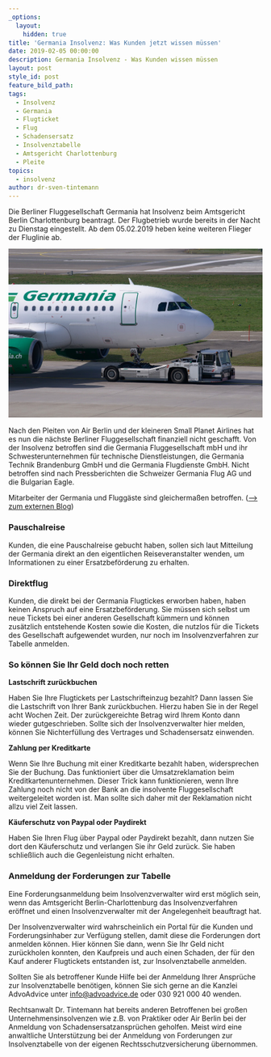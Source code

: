 ```yaml
---
_options:
  layout:
    hidden: true
title: 'Germania Insolvenz: Was Kunden jetzt wissen müssen'
date: 2019-02-05 00:00:00
description: Germania Insolvenz - Was Kunden wissen müssen
layout: post
style_id: post
feature_bild_path:
tags:
  - Insolvenz
  - Germania
  - Flugticket
  - Flug
  - Schadensersatz
  - Insolvenztabelle
  - Amtsgericht Charlottenburg
  - Pleite
topics:
  - insolvenz
author: dr-sven-tintemann
---
```


Die Berliner Fluggesellschaft Germania hat Insolvenz beim Amtsgericht Berlin Charlottenburg beantragt. Der Flugbetrieb wurde bereits in der Nacht zu Dienstag eingestellt. Ab dem 05.02.2019 heben keine weiteren Flieger der Fluglinie ab.

![Germania Flugzeug - Foto Pixabay](/uploads/aircraft-2160456-1280.jpg "Germania Insolvenz - Flugzeuge bleiben am Boden")

Nach den Pleiten von Air Berlin und der kleineren Small Planet Airlines hat es nun die n&auml;chste Berliner Fluggesellschaft finanziell nicht geschafft. Von der Insolvenz betroffen sind die Germania Fluggesellschaft mbH und ihr Schwesterunternehmen f&uuml;r technische Dienstleistungen, die Germania Technik Brandenburg GmbH und die Germania Flugdienste GmbH. Nicht betroffen sind nach Pressberichten die Schweizer Germania Flug AG und die Bulgarian Eagle.

Mitarbeiter der Germania und Flugg&auml;ste sind gleicherma&szlig;en betroffen. ([–&gt; zum externen Blog](https://www.instagram.com/p/BtfuB7mD1UQ/))

### Pauschalreise

Kunden, die eine Pauschalreise gebucht haben, sollen sich laut Mitteilung der Germania direkt an den eigentlichen Reiseveranstalter wenden, um Informationen zu einer Ersatzbef&ouml;rderung zu erhalten.

### Direktflug

Kunden, die direkt bei der Germania Flugtickes erworben haben, haben keinen Anspruch auf eine Ersatzbef&ouml;rderung. Sie m&uuml;ssen sich selbst um neue Tickets bei einer anderen Gesellschaft k&uuml;mmern und k&ouml;nnen zus&auml;tzlich entstehende Kosten sowie die Kosten, die nutzlos f&uuml;r die Tickets des Gesellschaft aufgewendet wurden, nur noch im Insolvenzverfahren zur Tabelle anmelden.

### So k&ouml;nnen Sie Ihr Geld doch noch retten

**Lastschrift zur&uuml;ckbuchen**

Haben Sie Ihre Flugtickets per Lastschrifteinzug bezahlt? Dann lassen Sie die Lastschrift von Ihrer Bank zur&uuml;ckbuchen. Hierzu haben Sie in der Regel acht Wochen Zeit. Der zur&uuml;ckgereichte Betrag wird Ihrem Konto dann wieder gutgeschrieben. Sollte sich der Insolvenzverwalter hier melden, k&ouml;nnen Sie Nichterf&uuml;llung des Vertrages und Schadensersatz einwenden.

**Zahlung per Kreditkarte**

Wenn Sie Ihre Buchung mit einer Kreditkarte bezahlt haben, widersprechen Sie der Buchung. Das funktioniert &uuml;ber die Umsatzreklamation beim Kreditkartenunternehmen. Dieser Trick kann funktionieren, wenn Ihre Zahlung noch nicht von der Bank an die insolvente Fluggesellschaft weitergeleitet worden ist. Man sollte sich daher mit der Reklamation nicht allzu viel Zeit lassen.

**K&auml;uferschutz von Paypal oder Paydirekt**

Haben Sie Ihren Flug &uuml;ber Paypal oder Paydirekt bezahlt, dann nutzen Sie dort den K&auml;uferschutz und verlangen Sie ihr Geld zur&uuml;ck. Sie haben schlie&szlig;lich auch die Gegenleistung nicht erhalten.

### Anmeldung der Forderungen zur Tabelle

Eine Forderungsanmeldung beim Insolvenzverwalter wird erst m&ouml;glich sein, wenn das Amtsgericht Berlin-Charlottenburg das Insolvenzverfahren er&ouml;ffnet und einen Insolvenzverwalter mit der Angelegenheit beauftragt hat.

Der Insolvenzverwalter wird wahrscheinlich ein Portal f&uuml;r die Kunden und Forderungsinhaber zur Verf&uuml;gung stellen, damit diese die Forderungen dort anmelden k&ouml;nnen. Hier k&ouml;nnen Sie dann, wenn Sie Ihr Geld nicht zur&uuml;ckholen konnten, den Kaufpreis und auch einen Schaden, der f&uuml;r den Kauf anderer Flugtickets entstanden ist, zur Insolvenztabelle anmelden.

Sollten Sie als betroffener Kunde Hilfe bei der Anmeldung Ihrer Anspr&uuml;che zur Insolvenztabelle ben&ouml;tigen, k&ouml;nnen Sie sich gerne an die Kanzlei AdvoAdvice unter info@advoadvice.de oder 030 921 000 40 wenden.

Rechtsanwalt Dr. Tintemann hat bereits anderen Betroffenen bei gro&szlig;en Unternehmensinsolvenzen wie z.B. von Praktiker oder Air Berlin bei der Anmeldung von Schadensersatzanspr&uuml;chen geholfen. Meist wird eine anwaltliche Unterst&uuml;tzung bei der Anmeldung von Forderungen zur Insolvenztabelle von der eigenen Rechtsschutzversicherung &uuml;bernommen.